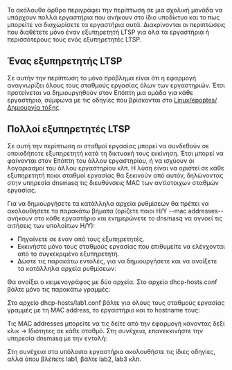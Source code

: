 Το ακόλουθο άρθρο περιγράφει την περίπτωση σε μια σχολική μονάδα να
υπάρχουν πολλά εργαστήρια που ανήκουν στο ίδιο υποδίκτυο και το πως
μπορείτε να διαχωρίσετε τα εργαστήρια αυτά.
Διακρίνονται οι περιπτώσεις που διαθέτετε μόνο έναν εξυπηρετητή LTSP για
όλα τα εργαστήρια ή περισσότερους τους ενός εξυπηρετητές LTSP.

## Ένας εξυπηρετητής LTSP

Σε αυτήν την περίπτωση το μόνο πρόβλημα είναι ότι η εφαρμογή
αναγνωρίζει όλους τους σταθμούς εργασίας όλων των
εργαστηριών. Έτσι προτείνεται να δημιουργηθούν στον Επόπτη
μια ομάδα για κάθε εργαστήριο, σύμφωνα με τις οδηγίες που βρίσκονται
στο [Linux/epoptes/Δημιουργία
τάξης](Δημιουργία_τάξης).

## Πολλοί εξυπηρετητές LTSP

Σε αυτή την περίπτωση οι σταθμοί εργασίας μπορεί να συνδεθούν σε
οποιοδήποτε εξυπηρετητή κατά τη δικτυακή τους εκκίνηση. Έτσι
μπορεί να φαίνονται στον Επόπτη του άλλου εργαστηρίου, ή να ισχύουν
οι λογαριασμοί του άλλου εργαστηρίου κλπ. Η λύση είναι να οριστεί σε
κάθε εξυπηρετητή ποιοι σταθμοί εργασίας θα ξεκινούν από αυτόν,
δηλώνοντας στην υπηρεσία dnsmasq τις διευθύνσεις MAC των
αντίστοιχων σταθμών εργασίας.

Για να δημιουργήσετε τα κατάλληλα αρχεία ρυθμίσεων θα πρέπει να
ακολουθήσετε τα παρακάτω βήματα (ορίζετε ποιοι Η/Υ --mac
addresses-- ανήκουν στο κάθε εργαστήριο και ενημερώνετε το dnsmasq να
αγνοεί τις αιτήσεις των υπολοίπων Η/Υ):

  - Πηγαίνετε σε έναν από τους εξυπηρετητές.
  - Εκκινήστε μόνο τους σταθμούς εργασίας που επιθυμείτε να ελέγχονται
    από το συγκεκριμένο εξυπηρετητή.
  - Δώστε τις παρακάτω εντολές, για να δημιουργήσετε και να ανοίξετε τα
    κατάλληλα αρχεία ρυθμίσεων:

Θα ανοίξει ο κειμενογράφος με δύο αρχεία. Στο αρχείο dhcp-hosts.conf
βάλτε μόνο τις παρακάτω γραμμές:

Στο αρχείο dhcp-hosts/lab1.conf βάλτε για όλους τους σταθμούς εργασίας
γραμμές με τη MAC address, το εργαστήριο και το hostname τους:

Τις MAC addresses μπορείτε να τις δείτε από την εφαρμογή  κάνοντας δεξί
κλικ → Ιδιότητες σε κάθε σταθμό. Στη συνέχεια, επανεκκινήστε την
υπηρεσία dnsmasq με την εντολή:

Στη συνέχεια στα υπόλοιπα εργαστήρια ακολουθήστε τις ίδιες οδηγίες, αλλά
όπου βλέπετε lab1, βάλτε lab2, lab3 κλπ.